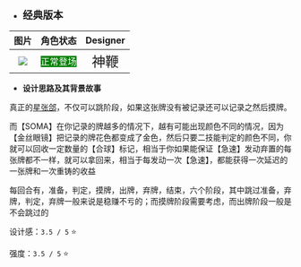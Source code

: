 * **<font size="4">经典版本</font>**

|         图片          | 角色状态                                                                 |         Designer         |
|:-------------------:|----------------------------------------------------------------------|:------------------------:|
| ![](pic/35/x35.png) | <font style="background: green" color = white size = "3">正常登场</font> | <font size="5">神鞭</font> |

* **设计思路及其背景故事**

真正的[星张郃](https://wiki.biligame.com/msgs/%E6%98%9F%E5%BC%A0%E9%83%83)，不仅可以跳阶段，如果这张牌没有被记录还可以记录之然后摸牌。

而【SOMA】在你记录的牌越多的情况下，越有可能出现颜色不同的情况，因为【金丝眼镜】把记录的牌花色都变成了金色，然后只要二技能判定的颜色不同，你就可以回收一定数量的【合球】标记，相当于你如果能保证【急速】发动弃置的每张牌都不一样，就可以拿回来，相当于每发动一次【急速】，都能获得一次延迟的一张牌和一次重铸的收益

每回合有，准备，判定，摸牌，出牌，弃牌，结束，六个阶段，其中跳过准备，弃牌，判定，弃牌一般来说是稳赚不亏的；而摸牌阶段需要考虑，而出牌阶段一般是不会跳过的

设计感：``3.5 / 5`` ⭐

强度：``3.5 / 5`` ⭐